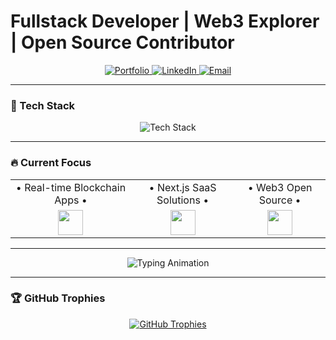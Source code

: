 # Fullstack Developer | Web3 Explorer | Open Source Contributor 

<div align="center">
  <!-- Portfolio Button -->
  <a href="https://shatakshi.vercel.app/">
    <img src="https://img.shields.io/badge/Portfolio-%23000000.svg?style=for-the-badge&logo=vercel&logoColor=white" alt="Portfolio"/>
  </a>
  <!-- LinkedIn Button -->
  <a href="https://linkedin.com/in/shatakshil">
    <img src="https://img.shields.io/badge/LinkedIn-%230077B5.svg?style=for-the-badge&logo=linkedin&logoColor=white" alt="LinkedIn"/>
  </a>
  <!-- Email Button -->
  <a href="mailto:shatakshig2005@gmail.com">
    <img src="https://img.shields.io/badge/Email-%23D14836.svg?style=for-the-badge&logo=gmail&logoColor=white" alt="Email"/>
  </a>
</div>

---

### 🚀 Tech Stack  
<div align="center">
  <img src="https://skillicons.dev/icons?i=js,ts,java,react,nextjs,tailwind,nodejs,express,mongodb,postgres,aws,linux,git,figma,docker,spring,threejs,solidity,web3&perline=6" alt="Tech Stack"/>
</div>

---

### 🔥 Current Focus  
<div align="center">
  <table>
    <tr>
      <td align="center">• Real-time Blockchain Apps •</td>
      <td align="center">• Next.js SaaS Solutions •</td>
      <td align="center">• Web3 Open Source •</td>
    </tr>
    <tr>
      <td align="center"><img src="https://img.icons8.com/nolan/64/ethereum.png" width="40"/></td>
      <td align="center"><img src="https://img.icons8.com/color/48/000000/nextjs.png" width="40"/></td>
      <td align="center"><img src="https://img.icons8.com/color/48/000000/open-source.png" width="40"/></td>
    </tr>
  </table>
</div>

---

<div align="center">
  <img src="https://readme-typing-svg.demolab.com?font=Fira+Code&size=22&duration=3000&pause=1000&color=7A3EFF&center=true&vCenter=true&width=500&lines=Building+scalable+web+solutions;Exploring+blockchain+possibilities;Open+to+collaborations!" alt="Typing Animation"/>
</div>

---

### 🏆 GitHub Trophies
<div align="center">
  <a href="https://github.com/ryo-ma/github-profile-trophy">
    <img src="https://github-profile-trophy.vercel.app/?username=Shatakshi-gupta-ggits&theme=onedark&rank=SS,S,A&margin-w=15&margin-h=15" alt="GitHub Trophies"/>
  </a>
</div>
